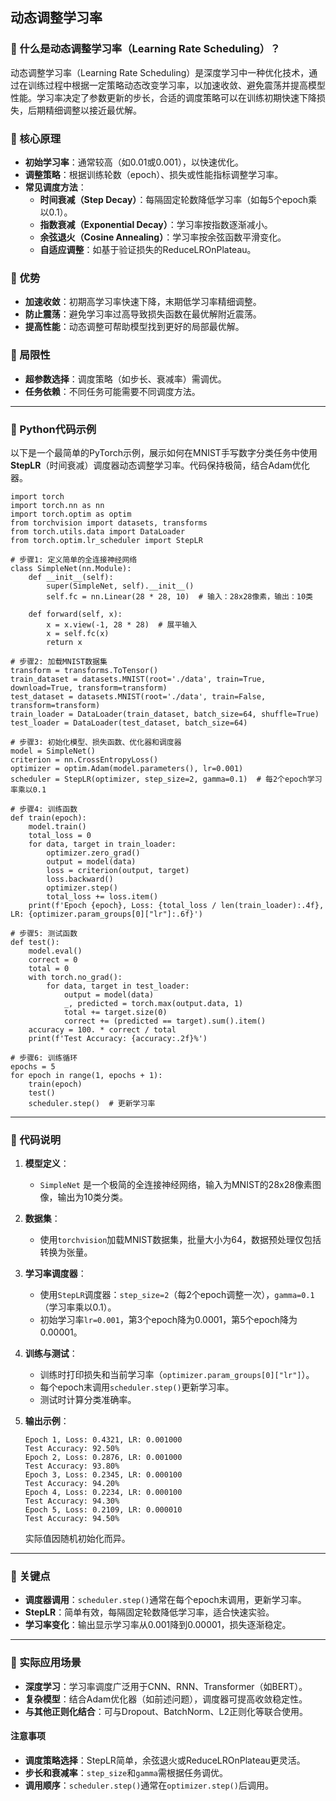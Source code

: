 ## 动态调整学习率
### 📖 什么是动态调整学习率（Learning Rate Scheduling）？

动态调整学习率（Learning Rate Scheduling）是深度学习中一种优化技术，通过在训练过程中根据一定策略动态改变学习率，以加速收敛、避免震荡并提高模型性能。学习率决定了参数更新的步长，合适的调度策略可以在训练初期快速下降损失，后期精细调整以接近最优解。

### 📖 核心原理
- **初始学习率**：通常较高（如0.01或0.001），以快速优化。
- **调整策略**：根据训练轮数（epoch）、损失或性能指标调整学习率。
- **常见调度方法**：
  - **时间衰减（Step Decay）**：每隔固定轮数降低学习率（如每5个epoch乘以0.1）。
  - **指数衰减（Exponential Decay）**：学习率按指数逐渐减小。
  - **余弦退火（Cosine Annealing）**：学习率按余弦函数平滑变化。
  - **自适应调整**：如基于验证损失的ReduceLROnPlateau。

### 📖 优势
- **加速收敛**：初期高学习率快速下降，末期低学习率精细调整。
- **防止震荡**：避免学习率过高导致损失函数在最优解附近震荡。
- **提高性能**：动态调整可帮助模型找到更好的局部最优解。

### 📖 局限性
- **超参数选择**：调度策略（如步长、衰减率）需调优。
- **任务依赖**：不同任务可能需要不同调度方法。

---

### 📖 Python代码示例

以下是一个最简单的PyTorch示例，展示如何在MNIST手写数字分类任务中使用**StepLR**（时间衰减）调度器动态调整学习率。代码保持极简，结合Adam优化器。

```
import torch
import torch.nn as nn
import torch.optim as optim
from torchvision import datasets, transforms
from torch.utils.data import DataLoader
from torch.optim.lr_scheduler import StepLR

# 步骤1: 定义简单的全连接神经网络
class SimpleNet(nn.Module):
    def __init__(self):
        super(SimpleNet, self).__init__()
        self.fc = nn.Linear(28 * 28, 10)  # 输入：28x28像素，输出：10类
    
    def forward(self, x):
        x = x.view(-1, 28 * 28)  # 展平输入
        x = self.fc(x)
        return x

# 步骤2: 加载MNIST数据集
transform = transforms.ToTensor()
train_dataset = datasets.MNIST(root='./data', train=True, download=True, transform=transform)
test_dataset = datasets.MNIST(root='./data', train=False, transform=transform)
train_loader = DataLoader(train_dataset, batch_size=64, shuffle=True)
test_loader = DataLoader(test_dataset, batch_size=64)

# 步骤3: 初始化模型、损失函数、优化器和调度器
model = SimpleNet()
criterion = nn.CrossEntropyLoss()
optimizer = optim.Adam(model.parameters(), lr=0.001)
scheduler = StepLR(optimizer, step_size=2, gamma=0.1)  # 每2个epoch学习率乘以0.1

# 步骤4: 训练函数
def train(epoch):
    model.train()
    total_loss = 0
    for data, target in train_loader:
        optimizer.zero_grad()
        output = model(data)
        loss = criterion(output, target)
        loss.backward()
        optimizer.step()
        total_loss += loss.item()
    print(f'Epoch {epoch}, Loss: {total_loss / len(train_loader):.4f}, LR: {optimizer.param_groups[0]["lr"]:.6f}')

# 步骤5: 测试函数
def test():
    model.eval()
    correct = 0
    total = 0
    with torch.no_grad():
        for data, target in test_loader:
            output = model(data)
            _, predicted = torch.max(output.data, 1)
            total += target.size(0)
            correct += (predicted == target).sum().item()
    accuracy = 100. * correct / total
    print(f'Test Accuracy: {accuracy:.2f}%')

# 步骤6: 训练循环
epochs = 5
for epoch in range(1, epochs + 1):
    train(epoch)
    test()
    scheduler.step()  # 更新学习率
```

---

### 📖 代码说明

1. **模型定义**：
   - `SimpleNet` 是一个极简的全连接神经网络，输入为MNIST的28x28像素图像，输出为10类分类。

2. **数据集**：
   - 使用`torchvision`加载MNIST数据集，批量大小为64，数据预处理仅包括转换为张量。

3. **学习率调度器**：
   - 使用`StepLR`调度器：`step_size=2`（每2个epoch调整一次），`gamma=0.1`（学习率乘以0.1）。
   - 初始学习率`lr=0.001`，第3个epoch降为0.0001，第5个epoch降为0.00001。

4. **训练与测试**：
   - 训练时打印损失和当前学习率（`optimizer.param_groups[0]["lr"]`）。
   - 每个epoch末调用`scheduler.step()`更新学习率。
   - 测试时计算分类准确率。

5. **输出示例**：
   ```
   Epoch 1, Loss: 0.4321, LR: 0.001000
   Test Accuracy: 92.50%
   Epoch 2, Loss: 0.2876, LR: 0.001000
   Test Accuracy: 93.80%
   Epoch 3, Loss: 0.2345, LR: 0.000100
   Test Accuracy: 94.20%
   Epoch 4, Loss: 0.2234, LR: 0.000100
   Test Accuracy: 94.30%
   Epoch 5, Loss: 0.2109, LR: 0.000010
   Test Accuracy: 94.50%
   ```
   实际值因随机初始化而异。

---

### 📖 关键点
- **调度器调用**：`scheduler.step()`通常在每个epoch末调用，更新学习率。
- **StepLR**：简单有效，每隔固定轮数降低学习率，适合快速实验。
- **学习率变化**：输出显示学习率从0.001降到0.00001，损失逐渐稳定。

---

### 📖 实际应用场景
- **深度学习**：学习率调度广泛用于CNN、RNN、Transformer（如BERT）。
- **复杂模型**：结合Adam优化器（如前述问题），调度器可提高收敛稳定性。
- **与其他正则化结合**：可与Dropout、BatchNorm、L2正则化等联合使用。

#### 注意事项
- **调度策略选择**：StepLR简单，余弦退火或ReduceLROnPlateau更灵活。
- **步长和衰减率**：`step_size`和`gamma`需根据任务调优。
- **调用顺序**：`scheduler.step()`通常在`optimizer.step()`后调用。
